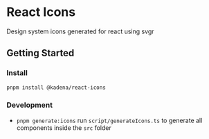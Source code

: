 # React Icons

Design system icons generated for react using svgr

## Getting Started

### Install

```sh
pnpm install @kadena/react-icons
```

### Development
  - `pnpm generate:icons` run `script/generateIcons.ts` to generate all components inside the `src` folder
